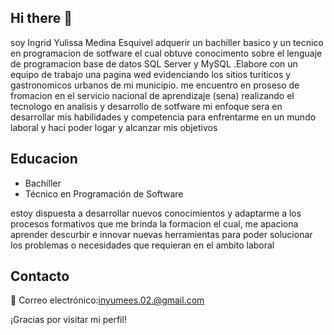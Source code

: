 ## Hi there 👋
soy Ingrid Yulissa Medina Esquivel adquerir un bachiller basico y un tecnico en programacion de sotfware el cual obtuve conocimento sobre el lenguaje de programacion base de datos SQL Server y MySQL .Elabore con un equipo de trabajo una pagina wed evidenciando los sitios turiticos y gastronomicos urbanos de mi municipio. me encuentro en proseso de fromacion en el  servicio nacional de aprendizaje (sena)  realizando el tecnologo en analisis y desarrollo  de sotfware mi enfoque sera en desarrollar mis habilidades y competencia para enfrentarme en un mundo laboral y haci poder logar y alcanzar mis objetivos

## Educacion 
* Bachiller
* Técnico en Programación de Software

estoy dispuesta a desarrollar nuevos conocimientos y adaptarme a los procesos formativos que me brinda la formacion el cual, me apaciona aprender descurbir e innovar nuevas herramientas para poder solucionar los problemas o necesidades que requieran en el ambito laboral 

## Contacto
📧 Correo electrónico:inyumees.02.@gmail.com

¡Gracias por visitar mi perfil!
